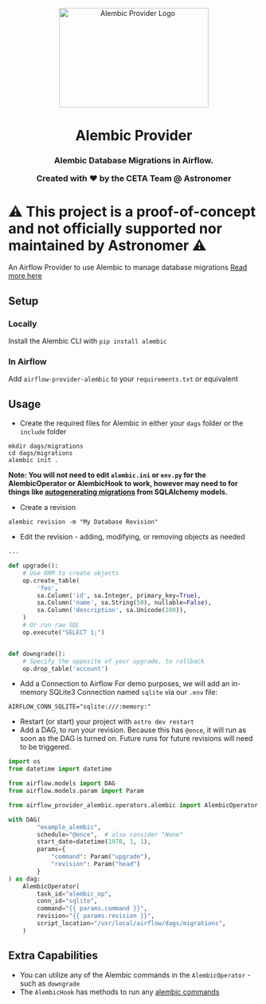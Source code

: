 <!--suppress HtmlDeprecatedAttribute -->
<p align="center" >
  <a href="https://www.astronomer.io/">
    <img src="https://upload.wikimedia.org/wikipedia/commons/d/d7/SQLAlchemy.svg"
    alt="Alembic Provider Logo"
    height="200px" width="300px"
    style="display:block; margin-left: auto; margin-right: auto;" />
  </a>
</p>
<h1 align="center" style="text-align: center;">
   Alembic Provider
</h1>
<h3 align="center" style="text-align: center;">
  Alembic Database Migrations in Airflow.

Created with ❤️ by the CETA Team @ Astronomer
</h3>

# ⚠️ This project is a proof-of-concept and not officially supported nor maintained by Astronomer ⚠️


An Airflow Provider to use Alembic to manage database migrations
[Read more here](https://alembic.sqlalchemy.org/en/latest/)

## Setup
### Locally
Install the Alembic CLI with `pip install alembic`

### In Airflow
Add `airflow-provider-alembic` to your `requirements.txt` or equivalent

## Usage
- Create the required files for Alembic in either your `dags` folder or the `include` folder
```shell
mkdir dags/migrations
cd dags/migrations
alembic init .
```
**Note: You will not need to edit `alembic.ini` or `env.py` for the AlembicOperator or AlembicHook to work, however may need to for things like [autogenerating migrations](https://alembic.sqlalchemy.org/en/latest/autogenerate.html) from SQLAlchemy models.**

- Create a revision
```shell
alembic revision -m "My Database Revision"
```
- Edit the revision - adding, modifying, or removing objects as needed

```python
...

def upgrade():
    # Use ORM to create objects
    op.create_table(
        'foo',
        sa.Column('id', sa.Integer, primary_key=True),
        sa.Column('name', sa.String(50), nullable=False),
        sa.Column('description', sa.Unicode(200)),
    )
    # Or run raw SQL
    op.execute("SELECT 1;")


def downgrade():
    # Specify the opposite of your upgrade, to rollback
    op.drop_table('account')
```

- Add a Connection to Airflow 
For demo purposes, we will add an in-memory SQLite3 Connection named `sqlite` via our `.env` file:
```dotenv
AIRFLOW_CONN_SQLITE="sqlite:///:memory:"
```
- Restart (or start) your project with `astro dev restart`
- Add a DAG, to run your revision. Because this has `@once`, it will run as soon as the DAG is turned on. Future runs for future revisions will need to be triggered. 
```python
import os
from datetime import datetime

from airflow.models import DAG
from airflow.models.param import Param

from airflow_provider_alembic.operators.alembic import AlembicOperator

with DAG(
        "example_alembic",
        schedule="@once",  # also consider "None"
        start_date=datetime(1970, 1, 1),
        params={
            "command": Param("upgrade"),
            "revision": Param("head")
        }
) as dag:
    AlembicOperator(
        task_id="alembic_op",
        conn_id="sqlite",
        command="{{ params.command }}",
        revision="{{ params.revision }}",
        script_location="/usr/local/airflow/dags/migrations",
    )
```
## Extra Capabilities
- You can utilize any of the Alembic commands in the `AlembicOperator` - such as `downgrade`
- The `AlembicHook` has methods to run any [alembic commands](https://alembic.sqlalchemy.org/en/latest/api/commands.html)
